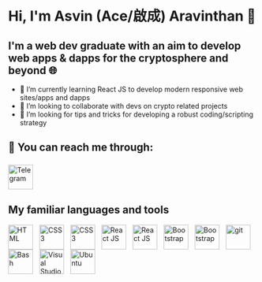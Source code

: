 # Hi, I'm Asvin (Ace/啟成) Aravinthan 👋

## I'm a web dev graduate with an aim to develop web apps & dapps for the cryptosphere and beyond 🌐

- 🌱 I’m currently learning React JS to develop modern responsive web sites/apps and dapps
- 👯 I’m looking to collaborate with devs on crypto related projects
- 🤔 I’m looking for tips and tricks for developing a robust coding/scripting strategy
## 📨 You can reach me through: 
<a href="https://t.me/BIZKIT551"><img height=50 style="padding-top:5px" src="https://files.brandlogos.net/svg/WMXi7xYVyY/Telegram-OfAicCi46_brandlogos.net.svg" alt="Telegram"></a>

## My familiar languages and tools

[<img align="left" alt="HTML" height="50" src="https://cdn.jsdelivr.net/gh/devicons/devicon/icons/html5/html5-original.svg" style="padding-right:10px;" />](#)

[<img align="left" alt="CSS3" height="50" src="https://cdn.jsdelivr.net/gh/devicons/devicon/icons/css3/css3-original.svg" style="padding-right:10px;" />](#)

[<img align="left" alt="CSS3" height="50" src="https://cdn.jsdelivr.net/gh/devicons/devicon/icons/javascript/javascript-plain.svg" style="padding-right:10px;" />](#)

[<img align="left" alt="React JS" height="50" src="https://cdn.jsdelivr.net/gh/devicons/devicon/icons/react/react-original.svg" style="padding-right:10px;" />](#)

[<img align="left" alt="React JS" height="50" src="https://cdn.jsdelivr.net/gh/devicons/devicon/icons/django/django-plain.svg" style="padding-right:10px;" />](#)

[<img align="left" alt="Bootstrap" height="50" src="https://cdn.jsdelivr.net/gh/devicons/devicon/icons/bootstrap/bootstrap-original.svg" style="padding-right:10px;" />](#)

[<img align="left" alt="Bootstrap" height="50" src="https://cdn.jsdelivr.net/gh/devicons/devicon/icons/tailwindcss/tailwindcss-plain.svg" style="padding-right:10px;" />](#)

[<img align="left" alt="git" height="50" src="https://cdn.jsdelivr.net/gh/devicons/devicon/icons/git/git-plain.svg" style="padding-right:10px;" />](#)

[<img align="left" alt="Bash" height="50" src="https://cdn.jsdelivr.net/gh/devicons/devicon/icons/bash/bash-original.svg" style="padding-right:10px;" />](#)

[<img align="left" alt="Visual Studio Code" height="50" src="https://cdn.jsdelivr.net/gh/devicons/devicon/icons/vscode/vscode-original.svg" style="padding-right:10px;" />](#)

[<img align="left" alt="Ubuntu" height="50" src="https://cdn.jsdelivr.net/gh/devicons/devicon/icons/ubuntu/ubuntu-plain.svg" style="padding-right:10px;" />](#)
